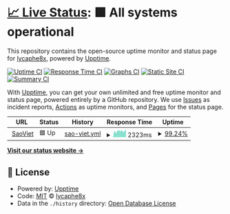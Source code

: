 # [📈 Live Status](https://demo.upptime.js.org): <!--live status--> **🟩 All systems operational**

This repository contains the open-source uptime monitor and status page for [lycaphe8x](https://demo.upptime.js.org), powered by [Upptime](https://github.com/upptime/upptime).

[![Uptime CI](https://github.com/lycaphe8x/uptime/workflows/Uptime%20CI/badge.svg)](https://github.com/lycaphe8x/uptime/actions?query=workflow%3A%22Uptime+CI%22)
[![Response Time CI](https://github.com/lycaphe8x/uptime/workflows/Response%20Time%20CI/badge.svg)](https://github.com/lycaphe8x/uptime/actions?query=workflow%3A%22Response+Time+CI%22)
[![Graphs CI](https://github.com/lycaphe8x/uptime/workflows/Graphs%20CI/badge.svg)](https://github.com/lycaphe8x/uptime/actions?query=workflow%3A%22Graphs+CI%22)
[![Static Site CI](https://github.com/lycaphe8x/uptime/workflows/Static%20Site%20CI/badge.svg)](https://github.com/lycaphe8x/uptime/actions?query=workflow%3A%22Static+Site+CI%22)
[![Summary CI](https://github.com/lycaphe8x/uptime/workflows/Summary%20CI/badge.svg)](https://github.com/lycaphe8x/uptime/actions?query=workflow%3A%22Summary+CI%22)

With [Upptime](https://upptime.js.org), you can get your own unlimited and free uptime monitor and status page, powered entirely by a GitHub repository. We use [Issues](https://github.com/lycaphe8x/uptime/issues) as incident reports, [Actions](https://github.com/lycaphe8x/uptime/actions) as uptime monitors, and [Pages](https://demo.upptime.js.org) for the status page.

<!--start: status pages-->
<!-- This summary is generated by Upptime (https://github.com/upptime/upptime) -->
<!-- Do not edit this manually, your changes will be overwritten -->
<!-- prettier-ignore -->
| URL | Status | History | Response Time | Uptime |
| --- | ------ | ------- | ------------- | ------ |
| <img alt="" src="https://icons.duckduckgo.com/ip3/blogdaytinhoc.com.ico" height="13"> [SaoViet](https://blogdaytinhoc.com/) | 🟩 Up | [sao-viet.yml](https://github.com/lycaphe8x/uptime/commits/HEAD/history/sao-viet.yml) | <details><summary><img alt="Response time graph" src="./graphs/sao-viet/response-time-week.png" height="20"> 2323ms</summary><br><a href="https://lycaphe8x.github.io/uptime/history/sao-viet"><img alt="Response time 2238" src="https://img.shields.io/endpoint?url=https%3A%2F%2Fraw.githubusercontent.com%2Flycaphe8x%2Fuptime%2FHEAD%2Fapi%2Fsao-viet%2Fresponse-time.json"></a><br><a href="https://lycaphe8x.github.io/uptime/history/sao-viet"><img alt="24-hour response time 3846" src="https://img.shields.io/endpoint?url=https%3A%2F%2Fraw.githubusercontent.com%2Flycaphe8x%2Fuptime%2FHEAD%2Fapi%2Fsao-viet%2Fresponse-time-day.json"></a><br><a href="https://lycaphe8x.github.io/uptime/history/sao-viet"><img alt="7-day response time 2323" src="https://img.shields.io/endpoint?url=https%3A%2F%2Fraw.githubusercontent.com%2Flycaphe8x%2Fuptime%2FHEAD%2Fapi%2Fsao-viet%2Fresponse-time-week.json"></a><br><a href="https://lycaphe8x.github.io/uptime/history/sao-viet"><img alt="30-day response time 2149" src="https://img.shields.io/endpoint?url=https%3A%2F%2Fraw.githubusercontent.com%2Flycaphe8x%2Fuptime%2FHEAD%2Fapi%2Fsao-viet%2Fresponse-time-month.json"></a><br><a href="https://lycaphe8x.github.io/uptime/history/sao-viet"><img alt="1-year response time 2266" src="https://img.shields.io/endpoint?url=https%3A%2F%2Fraw.githubusercontent.com%2Flycaphe8x%2Fuptime%2FHEAD%2Fapi%2Fsao-viet%2Fresponse-time-year.json"></a></details> | <details><summary><a href="https://lycaphe8x.github.io/uptime/history/sao-viet">99.24%</a></summary><a href="https://lycaphe8x.github.io/uptime/history/sao-viet"><img alt="All-time uptime 99.71%" src="https://img.shields.io/endpoint?url=https%3A%2F%2Fraw.githubusercontent.com%2Flycaphe8x%2Fuptime%2FHEAD%2Fapi%2Fsao-viet%2Fuptime.json"></a><br><a href="https://lycaphe8x.github.io/uptime/history/sao-viet"><img alt="24-hour uptime 100.00%" src="https://img.shields.io/endpoint?url=https%3A%2F%2Fraw.githubusercontent.com%2Flycaphe8x%2Fuptime%2FHEAD%2Fapi%2Fsao-viet%2Fuptime-day.json"></a><br><a href="https://lycaphe8x.github.io/uptime/history/sao-viet"><img alt="7-day uptime 99.24%" src="https://img.shields.io/endpoint?url=https%3A%2F%2Fraw.githubusercontent.com%2Flycaphe8x%2Fuptime%2FHEAD%2Fapi%2Fsao-viet%2Fuptime-week.json"></a><br><a href="https://lycaphe8x.github.io/uptime/history/sao-viet"><img alt="30-day uptime 99.71%" src="https://img.shields.io/endpoint?url=https%3A%2F%2Fraw.githubusercontent.com%2Flycaphe8x%2Fuptime%2FHEAD%2Fapi%2Fsao-viet%2Fuptime-month.json"></a><br><a href="https://lycaphe8x.github.io/uptime/history/sao-viet"><img alt="1-year uptime 99.82%" src="https://img.shields.io/endpoint?url=https%3A%2F%2Fraw.githubusercontent.com%2Flycaphe8x%2Fuptime%2FHEAD%2Fapi%2Fsao-viet%2Fuptime-year.json"></a></details>

<!--end: status pages-->

[**Visit our status website →**](https://demo.upptime.js.org)

## 📄 License

- Powered by: [Upptime](https://github.com/upptime/upptime)
- Code: [MIT](./LICENSE) © [lycaphe8x](https://demo.upptime.js.org)
- Data in the `./history` directory: [Open Database License](https://opendatacommons.org/licenses/odbl/1-0/)
